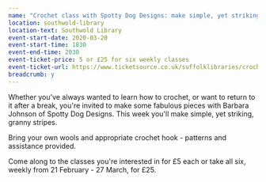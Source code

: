 ```yaml
---
name: "Crochet class with Spotty Dog Designs: make simple, yet striking, granny stripes"
location: southwold-library
location-text: Southwold Library
event-start-date: 2020-03-20
event-start-time: 1830
event-end-time: 2030
event-ticket-price: 5 or £25 for six weekly classes
event-ticket-url: https://www.ticketsource.co.uk/suffolklibraries/crochet-classes-6-week-course-or-one-day-class/e-voermr
breadcrumb: y
---
```


Whether you've always wanted to learn how to crochet, or want to return to it after a break, you're invited to make some fabulous pieces with Barbara Johnson of Spotty Dog Designs. This week you'll make simple, yet striking, granny stripes.

Bring your own wools and appropriate crochet hook - patterns and assistance provided.

Come along to the classes you're interested in for £5 each or take all six, weekly from 21 February - 27 March, for £25.
